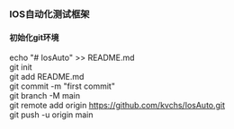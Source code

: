 ### IOS自动化测试框架

#### 初始化git环境


echo "# IosAuto" >> README.md  
git init  
git add README.md  
git commit -m "first commit"  
git branch -M main  
git remote add origin https://github.com/kvchs/IosAuto.git  
git push -u origin main  


